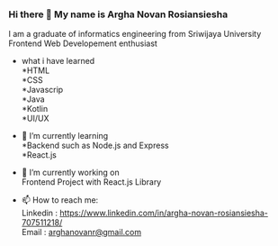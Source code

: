 ### Hi there 👋 My name is Argha Novan Rosiansiesha

I am a graduate of informatics engineering from Sriwijaya University <br />
Frontend Web Developement enthusiast <br />



- what i have learned <br />
*HTML <br />
*CSS <br />
*Javascrip <br />
*Java <br />
*Kotlin <br />
*UI/UX <br />

- 🌱 I’m currently learning <br />
*Backend such as Node.js and Express <br />
*React.js <br />


- 🔭 I’m currently working on <br />
Frontend Project with React.js Library


- 📫 How to reach me: <br />
Linkedin : https://www.linkedin.com/in/argha-novan-rosiansiesha-707511218/ <br />
Email    : arghanovanr@gmail.com <br />




<!--
**arghanovanr/arghanovanr** is a ✨ _special_ ✨ repository because its `README.md` (this file) appears on your GitHub profile.

Here are some ideas to get you started:

- 🔭 I’m currently working on ...
- 🌱 I’m currently learning ...
- 👯 I’m looking to collaborate on ...
- 🤔 I’m looking for help with ...
- 💬 Ask me about ...
- 📫 How to reach me: ...
- 😄 Pronouns: ...
- ⚡ Fun fact: ...
-->
